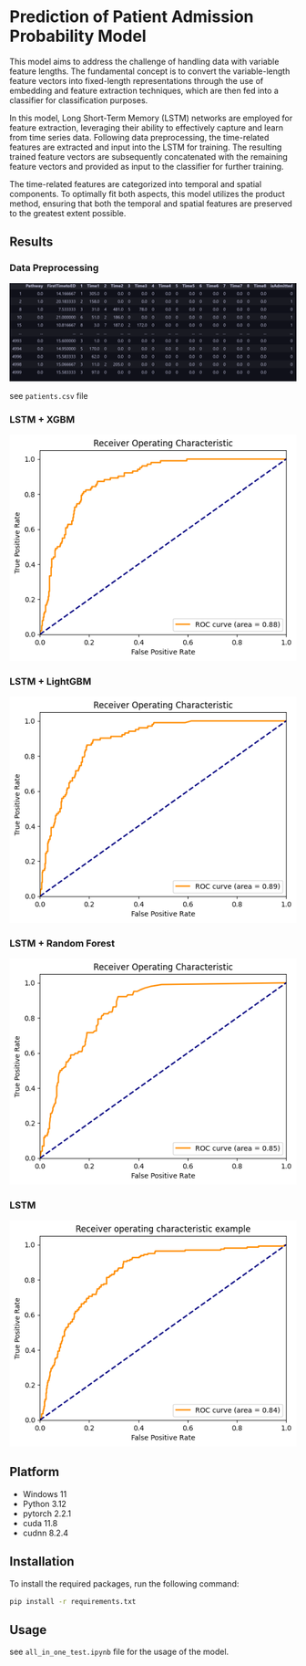 # Prediction of Patient Admission Probability Model

This model aims to address the challenge of handling data with variable feature lengths. The fundamental concept is to convert the variable-length feature vectors into fixed-length representations through the use of embedding and feature extraction techniques, which are then fed into a classifier for classification purposes.

In this model, Long Short-Term Memory (LSTM) networks are employed for feature extraction, leveraging their ability to effectively capture and learn from time series data. Following data preprocessing, the time-related features are extracted and input into the LSTM for training. The resulting trained feature vectors are subsequently concatenated with the remaining feature vectors and provided as input to the classifier for further training.

The time-related features are categorized into temporal and spatial components. To optimally fit both aspects, this model utilizes the product method, ensuring that both the temporal and spatial features are preserved to the greatest extent possible.

## Results

### Data Preprocessing

![](https://raw.githubusercontent.com/WYX-K/pic_bed/main/img/202403240058645.png)

see `patients.csv` file

### LSTM + XGBM

![image-20240324010220549](https://raw.githubusercontent.com/WYX-K/pic_bed/main/img/202403240102582.png)

### LSTM + LightGBM

![image-20240324010250082](https://raw.githubusercontent.com/WYX-K/pic_bed/main/img/202403240102119.png)

### LSTM + Random Forest

![image-20240324010347077](https://raw.githubusercontent.com/WYX-K/pic_bed/main/img/202403240103107.png)

### LSTM

![image-20240324010113629](https://raw.githubusercontent.com/WYX-K/pic_bed/main/img/202403240101668.png)

## Platform

- Windows 11
- Python 3.12
- pytorch 2.2.1
- cuda 11.8
- cudnn 8.2.4

## Installation

To install the required packages, run the following command:

```bash
pip install -r requirements.txt
```

## Usage

see `all_in_one_test.ipynb` file for the usage of the model.
